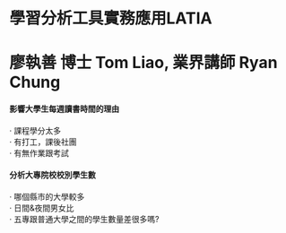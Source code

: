 # 學習分析工具實務應用LATIA
# 廖執善 博士 Tom Liao, 	業界講師 Ryan Chung

#### 影響大學生每週讀書時間的理由
· 課程學分太多  
· 有打工，課後社團  
· 有無作業跟考試  
#### 分析大專院校校別學生數
· 哪個縣市的大學較多  
· 日間&夜間男女比  
· 五專跟普通大學之間的學生數量差很多嗎?  
